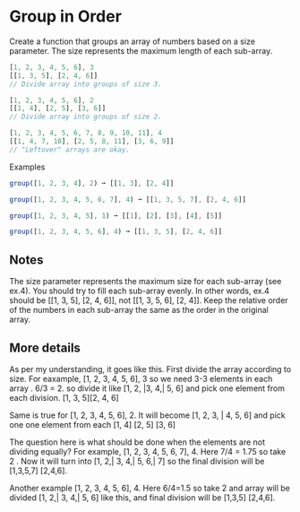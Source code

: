 # Group in Order

Create a function that groups an array of numbers based on a size parameter. The size represents the maximum length of each sub-array.

```javascript
[1, 2, 3, 4, 5, 6], 3
[[1, 3, 5], [2, 4, 6]]
// Divide array into groups of size 3.

[1, 2, 3, 4, 5, 6], 2
[[1, 4], [2, 5], [3, 6]]
// Divide array into groups of size 2.

[1, 2, 3, 4, 5, 6, 7, 8, 9, 10, 11], 4
[[1, 4, 7, 10], [2, 5, 8, 11], [3, 6, 9]]
// "Leftover" arrays are okay.
```

Examples

```javascript
group([1, 2, 3, 4], 2) ➞ [[1, 3], [2, 4]]

group([1, 2, 3, 4, 5, 6, 7], 4) ➞ [[1, 3, 5, 7], [2, 4, 6]]

group([1, 2, 3, 4, 5], 1) ➞ [[1], [2], [3], [4], [5]]

group([1, 2, 3, 4, 5, 6], 4) ➞ [[1, 3, 5], [2, 4, 6]]
```

## Notes

The size parameter represents the maximum size for each sub-array (see ex.4). You should try to fill each sub-array evenly. In other words, ex.4 should be [[1, 3, 5], [2, 4, 6]], not [[1, 3, 5, 6], [2, 4]].
Keep the relative order of the numbers in each sub-array the same as the order in the original array.

## More details

As per my understanding, it goes like this. First divide the array according to size. For eaxample, [1, 2, 3, 4, 5, 6], 3 so we need 3-3 elements in each array . 6/3 = 2. so divide it like [1, 2, |3, 4,| 5, 6] and pick one element from each division. [1, 3, 5][2, 4, 6]

Same is true for [1, 2, 3, 4, 5, 6], 2. It will become [1, 2, 3, | 4, 5, 6] and pick one one element from each [1, 4] [2, 5] [3, 6]

The question here is what should be done when the elements are not dividing equally? For example, [1, 2, 3, 4, 5, 6, 7], 4. Here 7/4 = 1.75 so take 2 . Now it will turn into [1, 2,| 3, 4,| 5, 6,| 7] so the final division will be [1,3,5,7] [2,4,6].

Another example [1, 2, 3, 4, 5, 6], 4. Here 6/4=1.5 so take 2 and array will be divided [1, 2,| 3, 4,| 5, 6] like this, and final division will be [1,3,5] [2,4,6].
